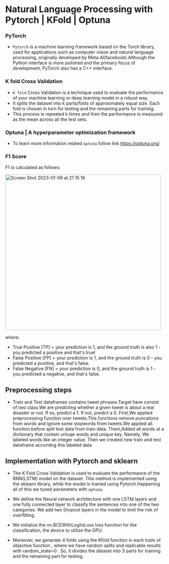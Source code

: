 # Natural Language Processing with Pytorch | KFold | Optuna



### PyTorch 
  - `Pytorch` is a machine learning framework based on the Torch library, used for applications such as computer vision and natural language processing, originally developed by Meta AI(facebook).Although the Python interface is more polished and the primary focus of development, PyTorch also has a C++ interface.


### K fold Cross Validation
  - `K fold` Cross Validation is a technique used to evaluate the performance of your machine learning or deep learning model in a robust way.
  - It splits the dataset into k parts/folds of approximately equal size. Each fold is chosen in turn for testing and the remaining parts for training.
  - This process is repeated k times and then the performance is measured as the mean across all the test sets.
  
### Optuna | A hyperparameter optimization framework 
  - To learn more information related `optuna` follow link https://optuna.org/
  
### F1 Score 


 F1 is calculated as follows:
 
 <img width="493" alt="Screen Shot 2023-01-09 at 21 15 16" src="https://user-images.githubusercontent.com/64266044/211378713-52f154cd-dedb-4930-b242-bc1e82b903c7.png">



  where:

  * True Positive [TP] = your prediction is 1, and the ground truth is also 1 - you predicted a positive and that's true!
  * False Positive [FP] = your prediction is 1, and the ground truth is 0 - you predicted a positive, and that's false.
  * False Negative [FN] = your prediction is 0, and the ground truth is 1 - you predicted a negative, and that's false.
  
## Preprocessing steps 
  * Train and Test dataframes contains tweet phrases.Target have consist of two class.We are predicting whether a given tweet is about a real disaster or   not. If so, predict a 1. If not, predict a 0.
  First,We applied preprocessing function over tweets.This functions remove puncations from words and ignore some stopwords from  tweets.We applied all.   function before split test data from train data. Theni,Added all words at a  dictionary that contain uniuqe words and unique key. Namely, We labeled     words like an  integer value. Then we created new train and test dataframe accoridng this labeled data
 

## Implementation with Pytorch and sklearn

* The K Fold Cross Validation is used to evaluate the performance of the RNN(LSTM) model on the dataset. This method is implemented using the sklearn    library, while the model is trained using Pytorch.Happening all of this we tuned parameters with `optuna`.

* We define the  Neural network architecture with one  LSTM layers and one fully connected layer to classify the sentences into one of the two categories. We add two Dropout layers in the model to limit the risk of overfitting.

* We initialize the nn.BCEWithLogitsLoss loss function for the classification, the device to utilize the GPU.

* Moreover, we generate 4 folds using the Kfold function in each trails of objective function , where we have random splits and replicable results with random_state=0 . So, it divides the dataset into 3 parts for training and the remaining part for testing.

